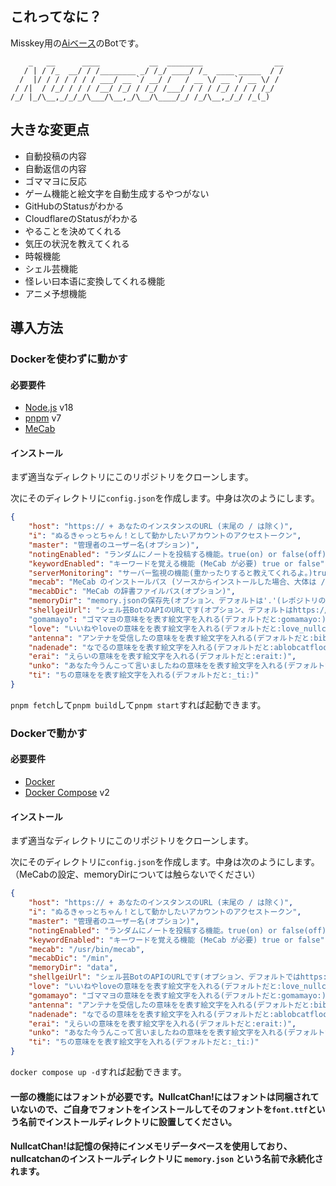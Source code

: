 ## これってなに？

Misskey用の[Aiベース](https://github.com/syuilo/ai)のBotです。

 ```
     _   __      ____           __  ________                __
    / | / /_  __/ / /________ _/ /_/ ____/ /_  ____ _____  / /
   /  |/ / / / / / / ___/ __ `/ __/ /   / __ \/ __ `/ __ \/ /
  / /|  / /_/ / / / /__/ /_/ / /_/ /___/ / / / /_/ / / / /_/
/_/ |_/\__,_/_/_/\___/\__,_/\__/\____/_/ /_/\__,_/_/ /_(_)
```

## 大きな変更点

- 自動投稿の内容
- 自動返信の内容
- ゴママヨに反応
- ゲーム機能と絵文字を自動生成するやつがない
- GitHubのStatusがわかる
- CloudflareのStatusがわかる
- やることを決めてくれる
- 気圧の状況を教えてくれる
- 時報機能
- シェル芸機能
- 怪レい曰本语に変換してくれる機能
- アニメ予想機能

## 導入方法

### Dockerを使わずに動かす

#### 必要要件

- [Node.js](https://nodejs.org/) v18
- [pnpm](https://pnpm.io/) v7
- [MeCab](https://taku910.github.io/mecab/)

#### インストール

まず適当なディレクトリにこのリポジトリをクローンします。

次にそのディレクトリに`config.json`を作成します。中身は次のようにします。

``` json
{
	"host": "https:// + あなたのインスタンスのURL (末尾の / は除く)",
	"i": "ぬるきゃっとちゃん！として動かしたいアカウントのアクセストークン",
	"master": "管理者のユーザー名(オプション)",
	"notingEnabled": "ランダムにノートを投稿する機能。true(on) or false(off)",
	"keywordEnabled": "キーワードを覚える機能 (MeCab が必要) true or false",
	"serverMonitoring": "サーバー監視の機能(重かったりすると教えてくれるよ。)true or false",
	"mecab": "MeCab のインストールパス (ソースからインストールした場合、大体は /usr/local/bin/mecab) ",
	"mecabDic": "MeCab の辞書ファイルパス(オプション)",
	"memoryDir": "memory.jsonの保存先(オプション、デフォルトは'.'(レポジトリのルートです))",
	"shellgeiUrl": "シェル芸BotのAPIのURLです(オプション、デフォルトはhttps://websh.jiro4989.com/api/shellgei)"
	"gomamayo": "ゴママヨの意味をを表す絵文字を入れる(デフォルトだと:gomamayo:)",
	"love": "いいねやloveの意味をを表す絵文字を入れる(デフォルトだと:love_nullcatchan:)",
 	"antenna": "アンテナを受信したの意味をを表す絵文字を入れる(デフォルトだと:bibibi_nullcatchan:)",
	"nadenade": "なでるの意味をを表す絵文字を入れる(デフォルトだと:ablobcatfloofpat:)",
  	"erai": "えらいの意味をを表す絵文字を入れる(デフォルトだと:erait:)",
  	"unko": "あなた今うんこって言いましたねの意味をを表す絵文字を入れる(デフォルトだと:anataima_unkotte_iimashitane:)",
  	"ti": "ちの意味をを表す絵文字を入れる(デフォルトだと:_ti:)"
}
```
`pnpm fetch`して`pnpm build`して`pnpm start`すれば起動できます。

### Dockerで動かす

#### 必要要件

- [Docker](https://www.docker.com/)
- [Docker Compose](https://docs.docker.com/compose/) v2

#### インストール

まず適当なディレクトリにこのリポジトリをクローンします。

次にそのディレクトリに`config.json`を作成します。中身は次のようにします。
（MeCabの設定、memoryDirについては触らないでください）

``` json
{
	"host": "https:// + あなたのインスタンスのURL (末尾の / は除く)",
	"i": "ぬるきゃっとちゃん！として動かしたいアカウントのアクセストークン",
	"master": "管理者のユーザー名(オプション)",
	"notingEnabled": "ランダムにノートを投稿する機能。true(on) or false(off)",
	"keywordEnabled": "キーワードを覚える機能 (MeCab が必要) true or false",
	"mecab": "/usr/bin/mecab",
	"mecabDic": "/min",
	"memoryDir": "data",
	"shellgeiUrl": "シェル芸BotのAPIのURLです(オプション、デフォルトではhttps://websh.jiro4989.com/api/shellgei)",
	"love": "いいねやloveの意味をを表す絵文字を入れる(デフォルトだと:love_nullcatchan:)",
	"gomamayo": "ゴママヨの意味をを表す絵文字を入れる(デフォルトだと:gomamayo:)",
 	"antenna": "アンテナを受信したの意味をを表す絵文字を入れる(デフォルトだと:bibibi_nullcatchan:)",
	"nadenade": "なでるの意味をを表す絵文字を入れる(デフォルトだと:ablobcatfloofpat:)",
  	"erai": "えらいの意味をを表す絵文字を入れる(デフォルトだと:erait:)",
  	"unko": "あなた今うんこって言いましたねの意味をを表す絵文字を入れる(デフォルトだと:anataima_unkotte_iimashitane:)",
  	"ti": "ちの意味をを表す絵文字を入れる(デフォルトだと:_ti:)"
}
```

`docker compose up -d`すれば起動できます。

#### 一部の機能にはフォントが必要です。NullcatChan!にはフォントは同梱されていないので、ご自身でフォントをインストールしてそのフォントを`font.ttf`という名前でインストールディレクトリに設置してください。
#### NullcatChan!は記憶の保持にインメモリデータベースを使用しており、nullcatchanのインストールディレクトリに `memory.json` という名前で永続化されます。

